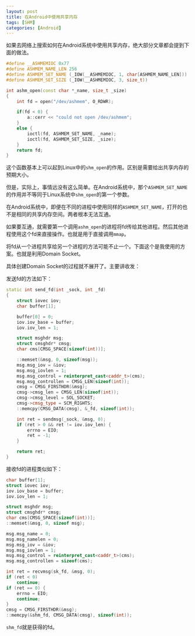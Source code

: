```yaml
---
layout: post
title: 在Android中使用共享内存
tags: [SHM]
categories: [Android]
---
```


如果去网络上搜索如何在Android系统中使用共享内存，绝大部分文章都会提到下面的做法。

<!--break-->

```cpp
#define __ASHMEMIOC 0x77
#define ASHMEM_NAME_LEN 256
#define ASHMEM_SET_NAME (_IOW(__ASHMEMIOC, 1, char[ASHMEM_NAME_LEN]))
#define ASHMEM_SET_SIZE (_IOW(__ASHMEMIOC, 3, size_t))

int ashm_open(const char *_name, size_t _size)
{
    int fd = open("/dev/ashmem", O_RDWR);

    if(fd < 0) {
        a::cerr << "could not open /dev/ashmem";
    }
    else {
        ioctl(fd, ASHMEM_SET_NAME, _name);
        ioctl(fd, ASHMEM_SET_SIZE, _size);
    }
    return fd;
}
```

这个函数基本上可以起到Linux中的`shm_open`的作用。区别是需要给出共享内存的预期大小。

但是，实际上，事情远没有这么简单。在Android系统中，那个`ASHMEM_SET_NAME`的作用并不等同于Linux系统中`shm_open`的第一个参数。

在Android系统中，即便在不同的进程中使用同样的`ASHMEM_SET_NAME`，打开的也不是相同的共享内存空间。两者根本无法互通。



如果要互通，就需要第一个调用`ashm_open`的进程将fd传给其他进程。然后其他进程使用这个fd来直接操作。也就是用于直接调用`mmap`。

将fd从一个进程共享给另一个进程的方法可能不止一个。下面这个是我使用的方案。也就是利用Domain Socket。

具体创建Domain Socket的过程就不展开了。主要讲收发：

发送fd的方法如下：

```cpp
static int send_fd(int _sock, int _fd)
{
    struct iovec iov;
    char buffer[1];

    buffer[0] = 0;
    iov.iov_base = buffer;
    iov.iov_len = 1;

    struct msghdr msg;
    struct cmsghdr* cmsg;
    char cms[CMSG_SPACE(sizeof(int))];

    ::memset(&msg, 0, sizeof(msg));
    msg.msg_iov = &iov;
    msg.msg_iovlen = 1;
    msg.msg_control = reinterpret_cast<caddr_t>(cms);
    msg.msg_controllen = CMSG_LEN(sizeof(int));
    cmsg = CMSG_FIRSTHDR(&msg);
    cmsg->cmsg_len = CMSG_LEN(sizeof(int));
    cmsg->cmsg_level = SOL_SOCKET;
    cmsg->cmsg_type = SCM_RIGHTS;
    ::memcpy(CMSG_DATA(cmsg), &_fd, sizeof(int));

    int ret = sendmsg(_sock, &msg, 0);
    if (ret > 0 && ret != iov.iov_len) {
        errno = EIO;
        ret = -1;
    }

    return ret;
}
```

接收fd的进程类似如下：

```cpp
char buffer[1];
struct iovec iov;
iov.iov_base = buffer;
iov.iov_len = 1;

struct msghdr msg;
struct cmsghdr* cmsg;
char cms[CMSG_SPACE(sizeof(int))];
::memset(&msg, 0, sizeof msg);

msg.msg_name = 0;
msg.msg_namelen = 0;
msg.msg_iov = &iov;
msg.msg_iovlen = 1;
msg.msg_control = reinterpret_cast<caddr_t>(cms);
msg.msg_controllen = sizeof(cms);

int ret = recvmsg(sk_fd, &msg, 0);
if (ret < 0)
    continue;
if (ret == 0) {
    errno = EIO;
    continue;
}
cmsg = CMSG_FIRSTHDR(&msg);
::memcpy(&shm_fd, CMSG_DATA(cmsg), sizeof(int));
```

`shm_fd`就是获得的fd。

